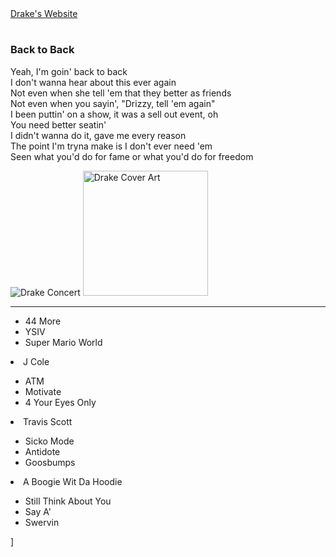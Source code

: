
<!DOCTYPE html>
<html>
   <head> <link rel="stylesheet" type="text/css" href="style.css">
    <link rel="stylesheet" href="https://cdnjs.cloudflare.com/ajax/libs/font-awesome/4.7.0/css/font-awesome.min.css">
    
</head>
<a href="https://drakeofficial.com"<button>Drake's Website</button></a>
    <body>
   <h1>
   </h1>
   <h3>Back to Back</h3>
          <p>
            Yeah, I'm goin' back to back<br>
            I don't wanna hear about this ever again<br>
            Not even when she tell 'em that they better as friends<br>
            Not even when you sayin', "Drizzy, tell 'em again"<br>
            I been puttin' on a show, it was a sell out event, oh<br>
            You need better seatin'<br>
            I didn't wanna do it, gave me every reason<br>
            The point I'm tryna make is I don't ever need 'em<br>
             Seen what you'd do for fame or what you'd do for freedom<br><i class="fa fa-thumbs-o-up w3-text-indigo" style="font-size:72px;"></i> </p> 
<img src="https://i.pinimg.com/originals/2d/1d/ef/2d1def8c348f590395c32dcdd229ff17.jpg"; alt="Drake Concert">
<img src="https://upload.wikimedia.org/wikipedia/en/thumb/0/04/DrakeBackToBackCover.jpg/220px-DrakeBackToBackCover.jpg"alt="Drake Cover Art" width="200px">
<hr>

    
<ul>
      <li>44 More</li>  
            <li>YSIV</li>
            <li>Super Mario World</li>    
                </ul>    
            <li>J Cole</li>
        <ul>
     <li>ATM</li>
 <li>Motivate</li>
     <li>4 Your Eyes Only</li>
            </ul>
                <li>Travis Scott</li>
            <ul>
        <li>Sicko Mode</li>
<li>Antidote</li>  
    <li>Goosbumps</li>
        </ul>
            <li>A Boogie Wit Da Hoodie</li>
                <ul>  
             <li>Still Think About You</li>
         <li>Say A'</li>
 <li>Swervin</li>
</ul>
    </ol>
]

</body>

</html>
